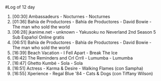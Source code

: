 #Log of 12 day

1. [00:30] Ambassadeurs - Nocturnes - Nocturnes
1. [01:36] Bahía de Productores - Bahía de Productores - David Bowie - The man who sold the world
1. [06:28] jkanime.net - unknown - Yakusoku no Neverland 2nd Season 5 Sub Español Online gratis
1. [06:51] Bahía de Productores - Bahía de Productores - David Bowie - The man who sold the world
1. [16:39] Beach Vacation - I Fell Apart - Break The Ice
1. [16:42] The Reminders and Crl Crrll - Lumumba - Lumumba
1. [16:47] Ghetto Kumbé - Sola - Sola
1. [16:51] Actress - Karma & Desire - Walking Flames (con Sampha)
1. [16:55] Xperience - Regal Blue '84 - Cats & Dogs (con Tiffany Wilson)
